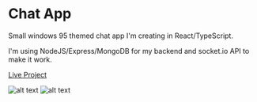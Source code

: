 # Chat App

Small windows 95 themed chat app I'm creating in React/TypeScript.

I'm using NodeJS/Express/MongoDB for my backend and socket.io API to make it work.

<a href="https://draganstefanovic12.github.io/Chat-app/">Live Project</a>


![alt text](https://i.imgur.com/QAHwnWB.png)
![alt text](https://i.imgur.com/GkXaxA4.png)
